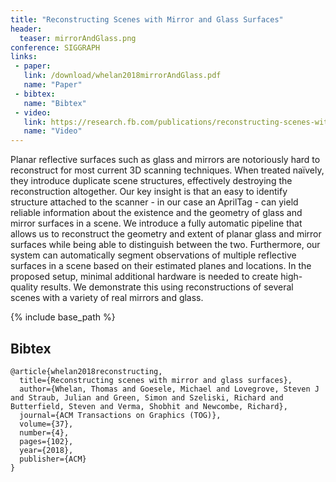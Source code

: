 ```yaml
---
title: "Reconstructing Scenes with Mirror and Glass Surfaces"
header:
  teaser: mirrorAndGlass.png
conference: SIGGRAPH
links: 
 - paper: 
   link: /download/whelan2018mirrorAndGlass.pdf
   name: "Paper"
 - bibtex: 
   name: "Bibtex"
 - video: 
   link: https://research.fb.com/publications/reconstructing-scenes-with-mirror-and-glass-surfaces/ 
   name: "Video"
---
```


Planar reflective surfaces such as glass and mirrors are notoriously hard to reconstruct for most current 3D scanning techniques. When treated naïvely, they introduce duplicate scene structures, effectively destroying the reconstruction altogether. Our key insight is that an easy to identify structure attached to the scanner - in our case an AprilTag - can yield reliable information about the existence and the geometry of glass and mirror surfaces in a scene. We introduce a fully automatic pipeline that allows us to reconstruct the geometry and extent of planar glass and mirror surfaces while being able to distinguish between the two. Furthermore, our system can automatically segment observations of multiple reflective surfaces in a scene based on their estimated planes and locations. In the proposed setup, minimal additional hardware is needed to create high-quality results. We demonstrate this using reconstructions of several scenes with a variety of real mirrors and glass.

{% include base_path %}

## Bibtex <a id="bibtex"></a>
```
@article{whelan2018reconstructing,
  title={Reconstructing scenes with mirror and glass surfaces},
  author={Whelan, Thomas and Goesele, Michael and Lovegrove, Steven J and Straub, Julian and Green, Simon and Szeliski, Richard and Butterfield, Steven and Verma, Shobhit and Newcombe, Richard},
  journal={ACM Transactions on Graphics (TOG)},
  volume={37},
  number={4},
  pages={102},
  year={2018},
  publisher={ACM}
}
```


